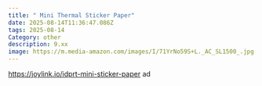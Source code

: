 ```yaml
---
title: " Mini Thermal Sticker Paper"
date: 2025-08-14T11:36:47.086Z
tags: 2025-08-14
Category: other
description: 9.xx
image: https://m.media-amazon.com/images/I/71YrNo59S+L._AC_SL1500_.jpg
---
```

https://joylink.io/idprt-mini-sticker-paper ad